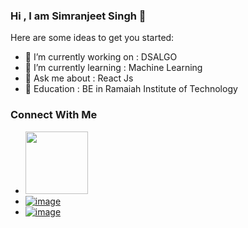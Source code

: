 ### Hi , I am Simranjeet Singh 👋


Here are some ideas to get you started:

- 🔭 I’m currently working on : DSALGO
- 🌱 I’m currently learning : Machine Learning
- 💬 Ask me about : React Js
- 📙 Education : BE in Ramaiah Institute of Technology

### Connect With Me
- [<img src="https://user-images.githubusercontent.com/55270335/109523754-b4826800-7ad5-11eb-867c-6d0e1b5b6be6.png" width="100">](https://www.linkedin.com/in/simranjeet-singh-882679193/)
- [![image](https://user-images.githubusercontent.com/55270335/109524246-4a1df780-7ad6-11eb-8ddb-6c826f7016ed.png)](https://twitter.com/Simranj02511791)
- [![image](https://user-images.githubusercontent.com/55270335/109524397-7afe2c80-7ad6-11eb-9f57-4f01d7956850.png)](https://www.instagram.com/sims_i784/)

